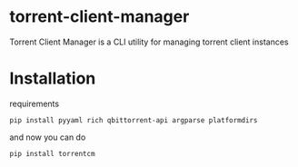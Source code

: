# torrent-client-manager
 Torrent Client Manager is a CLI utility for managing torrent client instances

# Installation

requirements
```
pip install pyyaml rich qbittorrent-api argparse platformdirs
```

and now you can do
```
pip install torrentcm
```

